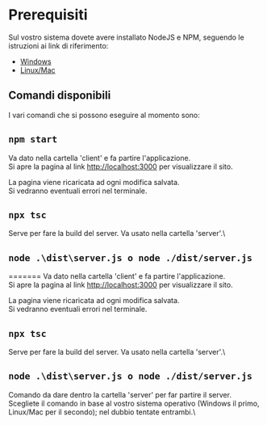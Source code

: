 # Prerequisiti

Sul vostro sistema dovete avere installato NodeJS e NPM, seguendo le istruzioni
ai link di riferimento:

- [Windows](https://github.com/coreybutler/nvm-windows)
- [Linux/Mac](https://nodejs.org/en/download/package-manager)

## Comandi disponibili

I vari comandi che si possono eseguire al momento sono:

## `npm start`

Va dato nella cartella 'client' e fa partire l'applicazione.\
Si apre la pagina al link [http://localhost:3000](http://localhost:3000) per
visualizzare il sito.

La pagina viene ricaricata ad ogni modifica salvata.\
Si vedranno eventuali errori nel terminale.

## `npx tsc`

Serve per fare la build del server. Va usato nella cartella 'server'.\

## `node .\dist\server.js o node ./dist/server.js`

=======
Va dato nella cartella 'client' e fa partire l'applicazione.\
Si apre la pagina al link [http://localhost:3000](http://localhost:3000) per
visualizzare il sito.

La pagina viene ricaricata ad ogni modifica salvata.\
Si vedranno eventuali errori nel terminale.

## `npx tsc`

Serve per fare la build del server. Va usato nella cartella 'server'.\

## `node .\dist\server.js o node ./dist/server.js`

Comando da dare dentro la cartella 'server' per far partire il server. Scegliete
il comando in base al vostro sistema operativo (Windows il primo, Linux/Mac per
il secondo); nel dubbio tentate entrambi.\
